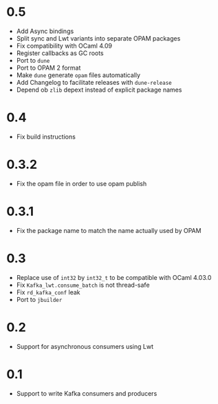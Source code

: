 0.5
===

* Add Async bindings
* Split sync and Lwt variants into separate OPAM packages
* Fix compatibility with OCaml 4.09
* Register callbacks as GC roots
* Port to `dune`
* Port to OPAM 2 format
* Make `dune` generate `opam` files automatically
* Add Changelog to facilitate releases with `dune-release`
* Depend ob `zlib` depext instead of explicit package names

0.4
===

* Fix build instructions

0.3.2
=====

* Fix the opam file in order to use opam publish

0.3.1
=====

* Fix the package name to match the name actually used by OPAM

0.3
===

* Replace use of `int32` by `int32_t` to be compatible with OCaml 4.03.0
* Fix `Kafka_lwt.consume_batch` is not thread-safe
* Fix `rd_kafka_conf` leak
* Port to `jbuilder`

0.2
===

* Support for asynchronous consumers using Lwt

0.1
===

* Support to write Kafka consumers and producers
